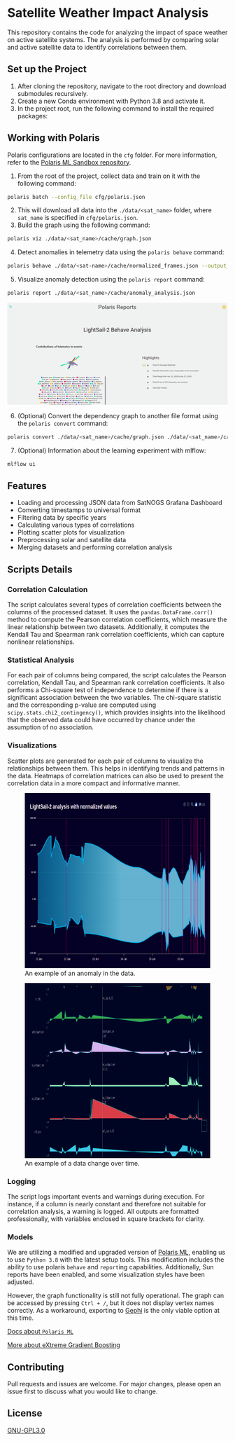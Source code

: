 # Satellite Weather Impact Analysis

This repository contains the code for analyzing the impact of space weather on
active satellite systems. The analysis is performed by comparing solar and
active satellite data to identify correlations between them.

## Set up the Project

1. After cloning the repository, navigate to the root directory and download
   submodules recursively.
2. Create a new Conda environment with Python 3.8 and activate it.
3. In the project root, run the following command to install the required
   packages:

## Working with Polaris

Polaris configurations are located in the `cfg` folder. For more information,
refer to
the [Polaris ML Sandbox repository](https://gitlab.com/geugenm/polaris-ml-sandbox/-/tree/master?ref_type=heads).

1. From the root of the project, collect data and train on it with the following
   command:

```bash
polaris batch --config_file cfg/polaris.json
```

2. This will download all data into the `./data/<sat_name>` folder,
   where `sat_name` is specified in `cfg/polaris.json`.
3. Build the graph using the following command:

```bash
polaris viz ./data/<sat_name>/cache/graph.json
```

4. Detect anomalies in telemetry data using the `polaris behave` command:

```bash
polaris behave ./data/<sat-name>/cache/normalized_frames.json --output_file ./data/<sat_name>/cache/anomaly_analysis.json
```

5. Visualize anomaly detection using the `polaris report` command:

```bash
polaris report ./data/<sat_name>/cache/anomaly_analysis.json
```

![Anomaly Interaction](.github/img/anomaly_interaction.gif)

6. (Optional) Convert the dependency graph to another file format using
   the `polaris convert` command:

```bash
polaris convert ./data/<sat_name>/cache/graph.json ./data/<sat_name>/cache/graph.gexf
```

7. (Optional) Information about the learning experiment with mlflow:

```bash
mlflow ui
```

## Features

- Loading and processing JSON data from SatNOGS Grafana Dashboard
- Converting timestamps to universal format
- Filtering data by specific years
- Calculating various types of correlations
- Plotting scatter plots for visualization
- Preprocessing solar and satellite data
- Merging datasets and performing correlation analysis

## Scripts Details

### Correlation Calculation

The script calculates several types of correlation coefficients between the
columns of the processed dataset. It uses the `pandas.DataFrame.corr()` method
to compute the Pearson correlation coefficients, which measure the linear
relationship between two datasets. Additionally, it computes the
Kendall Tau and Spearman rank correlation coefficients, which can capture
nonlinear relationships.

### Statistical Analysis

For each pair of columns being compared, the script calculates the Pearson
correlation, Kendall Tau, and Spearman rank correlation coefficients. It also
performs a Chi-square test of independence to determine if there is a
significant association between the two variables. The chi-square statistic and
the corresponding p-value are computed using `scipy.stats.chi2_contingency()`,
which provides insights into the likelihood that the observed data could have
occurred by chance under the assumption of no association.

### Visualizations

Scatter plots are generated for each pair of columns to visualize the
relationships between them. This helps in identifying trends and patterns in the
data. Heatmaps of correlation matrices can also be used to present the
correlation data in a more compact and informative manner.

<figure>
    <img src=".github/img/example_anomaly.webp" width="800" height="400" alt="Example Anomaly">
    <figcaption>An example of an anomaly in the data.</figcaption>
</figure>

<figure>
    <img src=".github/img/example_data_change.png" width="800" height="400" alt="Example Data Change">
    <figcaption>An example of a data change over time.</figcaption>
</figure>

### Logging

The script logs important events and warnings during execution. For instance, if
a column is nearly constant and therefore not suitable for correlation analysis,
a warning is logged. All outputs are formatted professionally, with variables
enclosed in square brackets for clarity.

### Models

We are utilizing a modified and upgraded version
of [Polaris ML](https://gitlab.com/geugenm/polaris-ml-sandbox), enabling us to
use `Python 3.8` with the latest setup tools. This modification includes the
ability to
use polaris `behave` and `report`ing capabilities.
Additionally, Sun reports have been enabled, and some visualization styles have
been adjusted.

However, the graph functionality is still not fully operational. The graph can
be accessed by pressing `Ctrl + /`, but it does not display vertex names
correctly. As a workaround, exporting to [Gephi](https://gephi.org/) is the only
viable option at this time.

[Docs about `Polaris ML`](https://docs.polarisml.space/en/latest/using/getting_started_with_polaris.html#running-your-first-analysis-lightsail-2)

[More about eXtreme Gradient Boosting](https://www.wikiwand.com/en/XGBoost)

## Contributing

Pull requests and issues are welcome. For major changes, please open an issue
first to discuss what you would like to change.

## License

[GNU-GPL3.0](https://www.gnu.org/licenses/gpl-3.0.txt)